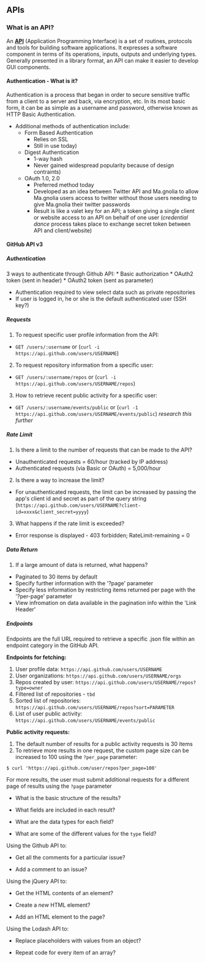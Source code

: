 ## APIs

### What is an API?
An **[API](http://en.wikipedia.org/wiki/Application_programming_interface)** (Application Programming Interface) is a set of routines, protocols and tools for building software applications. It expresses a software component in terms of its operations, inputs, outputs and underlying types. Generally presented in a library format, an API can make it easier to develop GUI components.

#### Authentication - What is it?
Authentication is a process that began in order to secure sensitive traffic from a client to a server and back, via encryption, etc. In its most basic form, it can be as simple as a username and password, otherwise known as HTTP Basic Authentication.
  * Additional methods of authentication include:
    * Form Based Authentication
      * Relies on SSL
      * Still in use today)
    * Digest Authentication
      * 1-way hash
      * Never gained widespread popularity because of design contraints)
    * OAuth 1.0, 2.0
      * Preferred method today
      * Developed as an idea between Twitter API and Ma.gnolia to allow Ma.gnolia users access to twitter without those users needing to give Ma.gnolia their twitter passwords
      * Result is like a valet key for an API; a token giving a single client or website access to an API on behalf of one user (_credential dance_ process takes place to exchange secret token between API and client/website)

#### GitHub API v3

##### Authentication
3 ways to authenticate through Github API:
    * Basic authorization
    * OAuth2 token (sent in header)
    * OAuth2 token (sent as parameter)

  * Authentication required to view select data such as private repositories
  * If user is logged in, he or she is the default authenticated user (SSH key?)

##### Requests
1) To request specific user profile information from the API:
  * `GET /users/:username` or (`curl -i https://api.github.com/users/USERNAME`)
2) To request repository information from a specific user:
  * `GET /users/:username/repos` or (`curl -i https://api.github.com/users/USERNAME/repos`)
3) How to retrieve recent public activity for a specific user:
  * `GET /users/:username/events/public` or (`curl -1 https://api.github.com/users/USERNAME/events/public`) _research this further_

##### Rate Limit
1) Is there a limit to the number of requests that can be made to the API?
  * Unauthenticated requests = 60/hour (tracked by IP address)
  * Authenticated requests (via Basic or OAuth) = 5,000/hour
2) Is there a way to increase the limit?
  * For unauthenticated requests, the limit can be increased by passing the app's client id and secret as part of the query string (`https://api.github.com/users/USERNAME?client-id=xxxx&client_secret=yyyy`)
3) What happens if the rate limit is exceeded?
  * Error response is displayed - 403 forbidden; RateLimit-remaining = 0

##### Data Return
1) If a large amount of data is returned, what happens?
  * Paginated to 30 items by default
  * Specify further information with the '?page' parameter
  * Specify less information by restricting items returned per page with the '?per-page' parameter
  * View infromation on data available in the pagination info within the 'Link Header'

##### Endpoints
Endpoints are the full URL required to retrieve a specific .json file within an endpoint category in the GitHub API.

**Endpoints for fetching:**
1) User profile data: `https://api.github.com/users/USERNAME`
2) User organizations: `https://api.github.com/users/USERNAME/orgs`
3) Repos created by user: `https://api.github.com/users/USERNAME/repos?type=owner`
4) Filtered list of repositories - `tbd`
5) Sorted list of repositories: `https://api.github.com/users/USERNAME/repos?sort=PARAMETER`
6) List of user public activity: `https://api.github.com/users/USERNAME/events/public`

**Public activity requests:**
1) The default number of results for a public activity requests is 30 items
2) To retrieve more results in one request, the custom page size can be increased to 100 using the `?per_page` parameter:

`$ curl 'https://api.github.com/user/repos?per_page=100'`

For more results, the user must submit additional requests for a different page of results using the `?page` parameter

  * What is the basic structure of the results?
  
  * What fields are included in each result?

  * What are the data types for each field?

  * What are some of the different values for the `type` field?

Using the Github API to:
  * Get all the comments for a particular issue?

  * Add a comment to an issue?

Using the jQuery API to:
  * Get the HTML contents of an element?

  * Create a _new_ HTML element?

  * Add an HTML element to the page?

Using the Lodash API to:
  * Replace placeholders with values from an object?

  * Repeat code for every item of an array?
